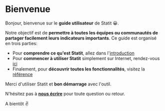 # Bienvenue

Bonjour, bienvenue sur le **guide utilisateur** de Statit 😀.

Notre objectif est de **permettre à toutes les équipes ou communautés de partager facilement leurs indicateurs importants**. Ce guide est organisé en trois parties:

* Pour **comprendre ce qu'est Statit**, allez dans l'[introduction](what_is.md)
* Pour **commencer à utiliser Statit** simplement sur Internet, rendez-vous [ici](gs/web.md)
* Finalement, pour **découvrir toutes les fonctionnalités**, visitez la [référence](reference/web.md)

Merci d'utiliser Statit et **bon démarrage** avec l'outil.

N'hésitez pas à [**nous écrire**](mailto:hi@gostatit.com) pour toute question ou retour.

A bientôt ✌️
